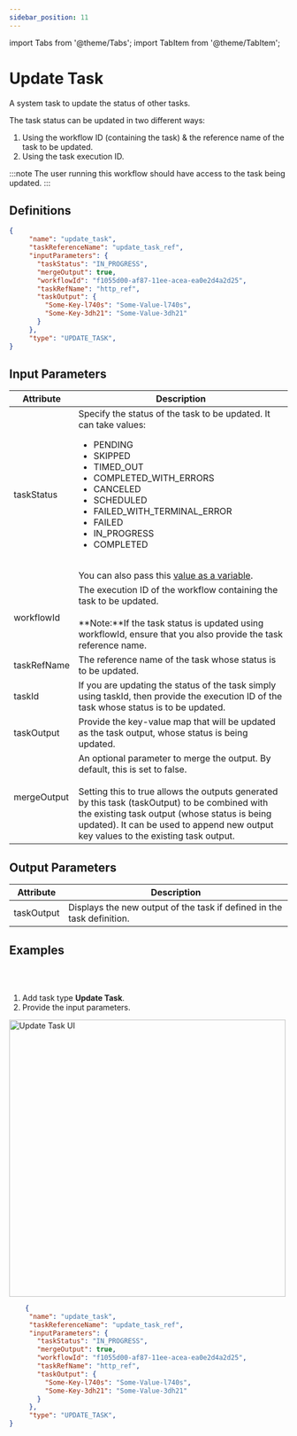 ```yaml
---
sidebar_position: 11
---
```


import Tabs from '@theme/Tabs';
import TabItem from '@theme/TabItem';

# Update Task

A system task to update the status of other tasks. 

The task status can be updated in two different ways:

1. Using the workflow ID (containing the task) & the reference name of the task to be updated.
2. Using the task execution ID.

:::note
The user running this workflow should have access to the task being updated. 
:::

## Definitions

```json
{
     "name": "update_task",
     "taskReferenceName": "update_task_ref",
     "inputParameters": {
       "taskStatus": "IN_PROGRESS",
       "mergeOutput": true,
       "workflowId": "f1055d00-af87-11ee-acea-ea0e2d4a2d25",
       "taskRefName": "http_ref",
       "taskOutput": {
         "Some-Key-l740s": "Some-Value-l740s",
         "Some-Key-3dh21": "Some-Value-3dh21"
       }
     },
     "type": "UPDATE_TASK",
}
```

## Input Parameters

| Attribute  | Description             |
|-------------|-------------------------|
| taskStatus | Specify the status of the task to be updated. It can take values:<ul><li>PENDING</li><li>SKIPPED</li><li>TIMED_OUT</li><li>COMPLETED_WITH_ERRORS</li><li>CANCELED</li><li>SCHEDULED</li><li>FAILED_WITH_TERMINAL_ERROR</li><li>FAILED</li><li>IN_PROGRESS</li><li>COMPLETED</li></ul><br/>You can also pass this [value as a variable](https://orkes.io/content/developer-guides/passing-inputs-to-task-in-conductor). |
| workflowId | The execution ID of the workflow containing the task to be updated.<br/><br/>**Note:**If the task status is updated using workflowId, ensure that you also provide the task reference name. |
| taskRefName | The reference name of the task whose status is to be updated. |
| taskId | If you are updating the status of the task simply using taskId, then provide the execution ID of the task whose status is to be updated. |
| taskOutput | Provide the key-value map that will be updated as the task output, whose status is being updated. |
| mergeOutput | An optional parameter to merge the output. By default, this is set to false. <br/><br/> Setting this to true allows the outputs generated by this task (taskOutput) to be combined with the existing task output (whose status is being updated). It can be used to append new output key values to the existing task output.|

## Output Parameters

| Attribute  | Description             |
|-------------|-------------------------|
| taskOutput | Displays the new output of the task if defined in the task definition. | 

## Examples

<Tabs>
<TabItem value="UI" label="UI" className="paddedContent">

<div className="row">
<div className="col col--4">

<br/>
<br/>

1. Add task type **Update Task**.
2. Provide the input parameters.

</div>
<div className="col">
<div className="embed-loom-video">

<p><img src="/content/img/update-task-ui.png" alt="Update Task UI" width="500" height="auto"/></p>

</div>
</div>
</div>



</TabItem>
 <TabItem value="JSON" label="JSON">

```json
    {
     "name": "update_task",
     "taskReferenceName": "update_task_ref",
     "inputParameters": {
       "taskStatus": "IN_PROGRESS",
       "mergeOutput": true,
       "workflowId": "f1055d00-af87-11ee-acea-ea0e2d4a2d25",
       "taskRefName": "http_ref",
       "taskOutput": {
         "Some-Key-l740s": "Some-Value-l740s",
         "Some-Key-3dh21": "Some-Value-3dh21"
       }
     },
     "type": "UPDATE_TASK",
}
```

</TabItem>
</Tabs>
